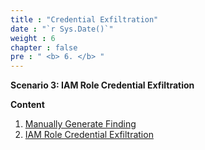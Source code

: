 ```yaml
---
title : "Credential Exfiltration"
date : "`r Sys.Date()`"
weight : 6
chapter : false
pre : " <b> 6. </b> "
---
```



**Scenario 3: IAM Role Credential Exfiltration**

**Content**
1. [Manually Generate Finding](1-create-findings/)
2. [IAM Role Credential Exfiltration](2-senario/)